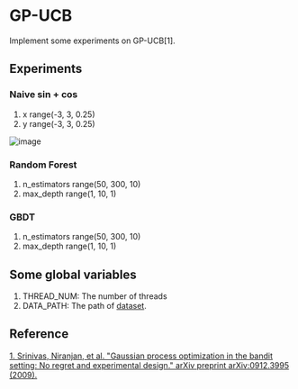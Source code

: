 # GP-UCB
Implement some experiments on GP-UCB[1].

## Experiments
### Naive sin + cos
1. x  range(-3, 3, 0.25)
2. y  range(-3, 3, 0.25)

![image](https://github.com/yxcT-T/GP_UCB/blob/master/output.gif "result figure")

### Random Forest
1. n_estimators  range(50, 300, 10)
2. max_depth     range(1, 10, 1)

### GBDT
1. n_estimators  range(50, 300, 10)
2. max_depth     range(1, 10, 1)

## Some global variables
1. THREAD_NUM: The number of threads
2. DATA_PATH: The path of [dataset](http://archive.ics.uci.edu/ml/datasets/Covertype).

## Reference
[1. Srinivas, Niranjan, et al. "Gaussian process optimization in the bandit setting: No regret and experimental design." arXiv preprint arXiv:0912.3995 (2009).](https://arxiv.org/pdf/0912.3995.pdf)

